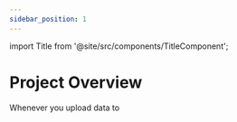 ```yaml
---
sidebar_position: 1
---
```


import Title from '@site/src/components/TitleComponent';

# Project Overview

Whenever you upload data to <Title/>, it will be associated with a project. A project consists of one or more camera deployments that share a specific objective and methodology. In <Title/>, the project dashboard allows you to manage, edit, and review metadata related to deployments, and images. 


## Navigating the project dashboard
**Summary** tab: The project summary tab displays an overview of the data within that project. <br/>
**Details** tab:  This is where you can set and edit project details including the objectives, start and end date. This is also where you can add and edit Subprojects, Locations and Camera Checks information (required fields). <br />
**Upload** tab: In this tab, you can upload images belonging to the project. Images are uploaded per camera checks. <br/>
**Identify** tab: Images upload to the project will appear in this tab. These images can be filterd by location, camera checks, species and subprojects. <br/>
**Catalogued** tab: All data that has been reviewed by a user will be stored in this section. <br />
**Users** tab: This button will open a screen where you can add users to your project. <br/>


## Edit a project

**To edit your project details:** <br/>
**1.** Navigate to your project dashboard, and click on the "Details" tab. <br/>
**2.** Select the "Edit Project" tab.

![](../getting-started-images/projects/edit-project.png)

***3.*** Once your edits have been made, click on Save Changes to save your edits.

<!-- Picture Here -->
![](../getting-started-images/projects/edit-project-details.png)


## Create camera checks
You can create new camera checks at any time in the details tab (make sure you are in the project dashboard):
1. Click on the *Details* tab
2. Click on the *Camera Checks* tab that appears on the right side of the screen.
3. Click on the "New camera checks" button or the insert button.

***Note***: *to edit, click the edit icon under the Actions column and next to the record you want to change.*

## Join an existing project
You must be invited by a Project Admin or Editor to join an existing project.

## Invite someone to join your Project
When you're on the project dashboard, you can add users by clicking the Users tab on the left side of the screen. This will display a "Project Users" page where you can add users by entering their email addresses. You can assign one of five roles at the project level: Admin, Editor, Contributor, Tagger, or Viewer. There is no limit to the number of users you can add to your project. Users must be signed in before they can be added.

## Remove a team member from a project
You can revoke any user's access to a project by clicking User tab and selecting “Revoke” next to user's role. When someone is revoked from a project all of the data uploaded by that user will remain in the project. You can unrevoke any user's access to a project at any time.